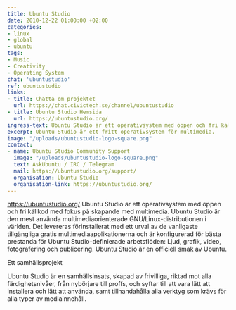 ```yaml
---
title: Ubuntu Studio
date: 2010-12-22 01:00:00 +02:00
categories:
- linux
- global
- ubuntu
tags:
- Music
- Creativity
- Operating System
chat: 'ubuntustudio'
ref: ubuntustudio
links:
- title: Chatta om projektet
  url: https://chat.civictech.se/channel/ubuntustudio
- title: Ubuntu Studio Hemsida
  url: https://ubuntustudio.org/
ingress-text: Ubuntu Studio är ett operativsystem med öppen och fri källkod med fokus på skapande med multimedia.
excerpt: Ubuntu Studio är ett fritt operativsystem för multimedia.
image: "/uploads/ubuntustudio-logo-square.png"
contact:
- name: Ubuntu Studio Community Support
  image: "/uploads/ubuntustudio-logo-square.png"
  text: AskUbuntu / IRC / Telegram
  mail: https://ubuntustudio.org/support/
  organisation: Ubuntu Studio
  organisation-link: https://ubuntustudio.org/
---
```

https://ubuntustudio.org/
Ubuntu Studio är ett operativsystem med öppen och fri källkod med fokus på skapande med multimedia. Ubuntu Studio är den mest använda multimediaorienterade GNU/Linux-distributionen i världen. Det levereras förinstallerat med ett urval av de vanligaste tillgängliga gratis multimediaapplikationerna och är konfigurerad för bästa prestanda för Ubuntu Studio-definierade arbetsflöden: Ljud, grafik, video, fotografering och publicering. Ubuntu Studio är en officiell smak av Ubuntu.

Ett samhällsprojekt

Ubuntu Studio är en samhällsinsats, skapad av frivilliga, riktad mot alla färdighetsnivåer, från nybörjare till proffs, och syftar till att vara lätt att installera och lätt att använda, samt tillhandahålla alla verktyg som krävs för alla typer av mediainnehåll.
